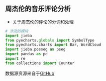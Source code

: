 ## 周杰伦的音乐评论分析

- 关于周杰伦的评论的分词和处理

```python 
# 涉及的模块
import jieba
from pyecharts.globals import SymbolType
from pyecharts.charts import Bar, WordCloud
import jieba.posseg as pseg
import pandas as pd
import re
from collections import Counter
```








数据源资源来自于[GitHub](https://github.com/zhouwei713/data_analysis/tree/master/Jay_Chou)
